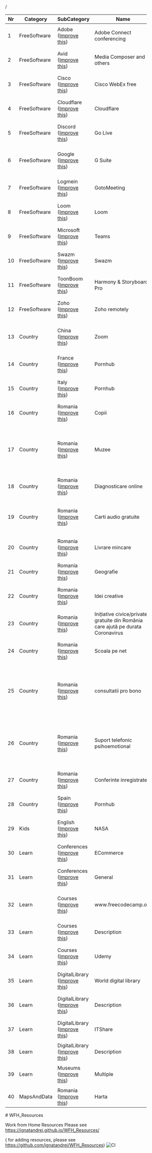 <table id="tbData"  class="display" style="width:90%"> <thead><tr> <th>Nr</th> <th> Category  </th><th>SubCategory  </th><th>Name</th><th>Links</th> </tr>/<thead> <tbody>

<tr><td>1</td><td> FreeSoftware </td><td>Adobe (<a href="https://github.com/ignatandrei/WFH_Resources/edit/master/FreeSoftware/Adobe.md">Improve this</a>) </td><td> Adobe Connect conferencing</td><td><ol><li><a target='_blank' href="https://theblog.adobe.com/adobe-enables-distance-learning-globally-schools-impacted-covid-19/">https://theblog.adobe.com/adobe-enables-distance-learning-globally-schools-impacted-covid-19/</a></li><br/></ol></td> </tr>
<tr><td>2</td><td> FreeSoftware </td><td>Avid (<a href="https://github.com/ignatandrei/WFH_Resources/edit/master/FreeSoftware/Avid.md">Improve this</a>) </td><td> Media Composer and others</td><td><ol><li><a target='_blank' href="https://www.avid.com/covid-19">https://www.avid.com/covid-19</a></li><br/></ol></td> </tr>
<tr><td>3</td><td> FreeSoftware </td><td>Cisco (<a href="https://github.com/ignatandrei/WFH_Resources/edit/master/FreeSoftware/Cisco.md">Improve this</a>) </td><td> Cisco WebEx free</td><td><ol><li><a target='_blank' href="https://help.webex.com/en-us/n80v1rcb/Cisco-Webex-Available-Free-in-These-Countries-COVID-19-Response">https://help.webex.com/en-us/n80v1rcb/Cisco-Webex-Available-Free-in-These-Countries-COVID-19-Response</a></li><br/></ol></td> </tr>
<tr><td>4</td><td> FreeSoftware </td><td>Cloudflare (<a href="https://github.com/ignatandrei/WFH_Resources/edit/master/FreeSoftware/Cloudflare.md">Improve this</a>) </td><td> Cloudflare</td><td><ol><li><a target='_blank' href="https://blog.cloudflare.com/cloudflare-for-teams-free-for-small-businesses-during-coronavirus-emergency/">https://blog.cloudflare.com/cloudflare-for-teams-free-for-small-businesses-during-coronavirus-emergency/</a></li><br/></ol></td> </tr>
<tr><td>5</td><td> FreeSoftware </td><td>Discord (<a href="https://github.com/ignatandrei/WFH_Resources/edit/master/FreeSoftware/Discord.md">Improve this</a>) </td><td> Go Live</td><td><ol><li><a target='_blank' href="https://blog.discordapp.com/helping-out-where-we-can-3a5fb7bac77a?gi=c308eedc43a1">https://blog.discordapp.com/helping-out-where-we-can-3a5fb7bac77a?gi=c308eedc43a1</a></li><br/></ol></td> </tr>
<tr><td>6</td><td> FreeSoftware </td><td>Google (<a href="https://github.com/ignatandrei/WFH_Resources/edit/master/FreeSoftware/Google.md">Improve this</a>) </td><td> G Suite</td><td><ol><li><a target='_blank' href="https://cloud.google.com/blog/products/g-suite/helping-businesses-and-schools-stay-connected-in-response-to-coronavirus">https://cloud.google.com/blog/products/g-suite/helping-businesses-and-schools-stay-connected-in-response-to-coronavirus</a></li><br/></ol></td> </tr>
<tr><td>7</td><td> FreeSoftware </td><td>Logmein (<a href="https://github.com/ignatandrei/WFH_Resources/edit/master/FreeSoftware/Logmein.md">Improve this</a>) </td><td> GotoMeeting</td><td><ol><li><a target='_blank' href="https://blog.gotomeeting.com/coronavirus-disruptions-and-support/">https://blog.gotomeeting.com/coronavirus-disruptions-and-support/</a></li><br/></ol></td> </tr>
<tr><td>8</td><td> FreeSoftware </td><td>Loom (<a href="https://github.com/ignatandrei/WFH_Resources/edit/master/FreeSoftware/Loom.md">Improve this</a>) </td><td> Loom</td><td><ol><li><a target='_blank' href="https://www.loom.com/blog/coronavirus-response">https://www.loom.com/blog/coronavirus-response</a></li><br/></ol></td> </tr>
<tr><td>9</td><td> FreeSoftware </td><td>Microsoft (<a href="https://github.com/ignatandrei/WFH_Resources/edit/master/FreeSoftware/Microsoft.md">Improve this</a>) </td><td> Teams</td><td><ol><li><a target='_blank' href="https://www.microsoft.com/en-us/microsoft-365/blog/2020/03/05/our-commitment-to-customers-during-covid-19/">https://www.microsoft.com/en-us/microsoft-365/blog/2020/03/05/our-commitment-to-customers-during-covid-19/</a></li><br/></ol></td> </tr>
<tr><td>10</td><td> FreeSoftware </td><td>Swazm (<a href="https://github.com/ignatandrei/WFH_Resources/edit/master/FreeSoftware/Swazm.md">Improve this</a>) </td><td> Swazm</td><td><ol><li><a target='_blank' href="https://swazm.com/ro/launchpad">https://swazm.com/ro/launchpad</a></li><br/></ol></td> </tr>
<tr><td>11</td><td> FreeSoftware </td><td>ToonBoom (<a href="https://github.com/ignatandrei/WFH_Resources/edit/master/FreeSoftware/ToonBoom.md">Improve this</a>) </td><td> Harmony & Storyboard Pro</td><td><ol><li><a target='_blank' href="https://www.toonboom.com/covid19">https://www.toonboom.com/covid19</a></li><br/></ol></td> </tr>
<tr><td>12</td><td> FreeSoftware </td><td>Zoho (<a href="https://github.com/ignatandrei/WFH_Resources/edit/master/FreeSoftware/Zoho.md">Improve this</a>) </td><td> Zoho remotely</td><td><ol><li><a target='_blank' href="https://www.zoho.com/remotely/">https://www.zoho.com/remotely/</a></li><br/></ol></td> </tr>
<tr><td>13</td><td> Country </td><td>China (<a href="https://github.com/ignatandrei/WFH_Resources/edit/master/Country/China.md">Improve this</a>) </td><td> Zoom</td><td><ol><li><a target='_blank' href="https://blog.zoom.us/wordpress/2020/02/26/zoom-commitment-user-support-business-continuity-during-coronavirus-outbreak/">https://blog.zoom.us/wordpress/2020/02/26/zoom-commitment-user-support-business-continuity-during-coronavirus-outbreak/</a></li><br/></ol></td> </tr>
<tr><td>14</td><td> Country </td><td>France (<a href="https://github.com/ignatandrei/WFH_Resources/edit/master/Country/France.md">Improve this</a>) </td><td> Pornhub</td><td><ol><li><a target='_blank' href="https://twitter.com/Pornhub/status/1239724008322539522">https://twitter.com/Pornhub/status/1239724008322539522</a></li><br/></ol></td> </tr>
<tr><td>15</td><td> Country </td><td>Italy (<a href="https://github.com/ignatandrei/WFH_Resources/edit/master/Country/Italy.md">Improve this</a>) </td><td> Pornhub</td><td><ol><li><a target='_blank' href="https://twitter.com/Pornhub/status/1238130264477491200">https://twitter.com/Pornhub/status/1238130264477491200</a></li><br/></ol></td> </tr>
<tr><td>16</td><td> Country </td><td>Romania (<a href="https://github.com/ignatandrei/WFH_Resources/edit/master/Country/Romania.md">Improve this</a>) </td><td> Copii</td><td><ol><li><a target='_blank' href="https://tikaboo.ro/jocuri-pentru-copii-in-casa/">https://tikaboo.ro/jocuri-pentru-copii-in-casa/</a></li><br/></ol></td> </tr>
<tr><td>17</td><td> Country </td><td>Romania (<a href="https://github.com/ignatandrei/WFH_Resources/edit/master/Country/Romania.md">Improve this</a>) </td><td> Muzee</td><td><ol><li><a target='_blank' href="https://centruldeparenting.ro/vacanta-virtuala-stam-acasa-muzee-ce-pot-fi-vizitate-online/">https://centruldeparenting.ro/vacanta-virtuala-stam-acasa-muzee-ce-pot-fi-vizitate-online/</a></li><br/><li><a target='_blank' href="https://www.mnar.arts.ro/descopera/galerii-permanente">https://www.mnar.arts.ro/descopera/galerii-permanente</a></li><br/><li><a target='_blank' href="http://www.cimec.ro/muzee/muzee-cu-tur-virtual.html">http://www.cimec.ro/muzee/muzee-cu-tur-virtual.html</a></li><br/></ol></td> </tr>
<tr><td>18</td><td> Country </td><td>Romania (<a href="https://github.com/ignatandrei/WFH_Resources/edit/master/Country/Romania.md">Improve this</a>) </td><td> Diagnosticare online</td><td><ol><li><a target='_blank' href="https://spitalul-colentina.medicentrum.ro/solicita-evaluare/">https://spitalul-colentina.medicentrum.ro/solicita-evaluare/</a></li><br/></ol></td> </tr>
<tr><td>19</td><td> Country </td><td>Romania (<a href="https://github.com/ignatandrei/WFH_Resources/edit/master/Country/Romania.md">Improve this</a>) </td><td> Carti audio gratuite</td><td><ol><li><a target='_blank' href="https://laurentiumihai.ro/carti-audio-online-gratuite/">https://laurentiumihai.ro/carti-audio-online-gratuite/</a></li><br/><li><a target='_blank' href="http://1cartepesaptamana.ro/carti-audio-audiobook-uri-gratuite/">http://1cartepesaptamana.ro/carti-audio-audiobook-uri-gratuite/</a></li><br/></ol></td> </tr>
<tr><td>20</td><td> Country </td><td>Romania (<a href="https://github.com/ignatandrei/WFH_Resources/edit/master/Country/Romania.md">Improve this</a>) </td><td> Livrare mincare</td><td><ol><li><a target='_blank' href="https://backtoromania.com/2020/03/11/hipermarketuri-care-livreaza-acasa/">https://backtoromania.com/2020/03/11/hipermarketuri-care-livreaza-acasa/</a></li><br/></ol></td> </tr>
<tr><td>21</td><td> Country </td><td>Romania (<a href="https://github.com/ignatandrei/WFH_Resources/edit/master/Country/Romania.md">Improve this</a>) </td><td> Geografie</td><td><ol><li><a target='_blank' href="https://geogra.ro/joc/ro/index.php">https://geogra.ro/joc/ro/index.php</a></li><br/></ol></td> </tr>
<tr><td>22</td><td> Country </td><td>Romania (<a href="https://github.com/ignatandrei/WFH_Resources/edit/master/Country/Romania.md">Improve this</a>) </td><td> Idei creative</td><td><ol><li><a target='_blank' href="http://www.creatissimo.ro/">http://www.creatissimo.ro/</a></li><br/></ol></td> </tr>
<tr><td>23</td><td> Country </td><td>Romania (<a href="https://github.com/ignatandrei/WFH_Resources/edit/master/Country/Romania.md">Improve this</a>) </td><td> Inițiative civice/private gratuite din România care ajută pe durata Coronavirus</td><td><ol><li><a target='_blank' href="https://docs.google.com/document/d/1pX4V6hTx9f4Oe8aNofhx_ePeDAE8PNEYRjox4NhnW6w/edit?fbclid=IwAR2ECHo23Hgh0WEGY-Jhsy05yM2oUZ10FrQSbOThslveaEoiru-1qBkDuPo">https://docs.google.com/document/d/1pX4V6hTx9f4Oe8aNofhx_ePeDAE8PNEYRjox4NhnW6w/edit?fbclid=IwAR2ECHo23Hgh0WEGY-Jhsy05yM2oUZ10FrQSbOThslveaEoiru-1qBkDuPo</a></li><br/></ol></td> </tr>
<tr><td>24</td><td> Country </td><td>Romania (<a href="https://github.com/ignatandrei/WFH_Resources/edit/master/Country/Romania.md">Improve this</a>) </td><td> Scoala pe net</td><td><ol><li><a target='_blank' href="https://scoalapenet.ro/">https://scoalapenet.ro/</a></li><br/></ol></td> </tr>
<tr><td>25</td><td> Country </td><td>Romania (<a href="https://github.com/ignatandrei/WFH_Resources/edit/master/Country/Romania.md">Improve this</a>) </td><td> consultatii pro bono</td><td><ol><li><a target='_blank' href="https://andreicismaru.ro/o-mana-de-ajutor/">https://andreicismaru.ro/o-mana-de-ajutor/</a></li><br/><li><a target='_blank' href="https://www.facebook.com/AsociatiaRomanaDePsihoterapieIntegrativa/photos/a.1480599812161667/2610736969147940/?type=3&theater">https://www.facebook.com/AsociatiaRomanaDePsihoterapieIntegrativa/photos/a.1480599812161667/2610736969147940/?type=3&theater</a></li><br/><li><a target='_blank' href="http://xn--mlin-0sa.ro/asistenta-covid-19">http://xn--mlin-0sa.ro/asistenta-covid-19</a></li><br/></ol></td> </tr>
<tr><td>26</td><td> Country </td><td>Romania (<a href="https://github.com/ignatandrei/WFH_Resources/edit/master/Country/Romania.md">Improve this</a>) </td><td> Suport telefonic psihoemotional</td><td><ol><li><a target='_blank' href="https://www.facebook.com/depreHUB/photos/a.138205610881482/211587666876609/?type=3&theater">https://www.facebook.com/depreHUB/photos/a.138205610881482/211587666876609/?type=3&theater</a></li><br/><li><a target='_blank' href="https://www.facebook.com/Fundatia.Sensiblu/photos/a.469191036467190/2996699150383020/?type=3&theater">https://www.facebook.com/Fundatia.Sensiblu/photos/a.469191036467190/2996699150383020/?type=3&theater</a></li><br/><li><a target='_blank' href="https://www.facebook.com/myatlasapp/photos/a.1577589982500915/2510672452525992/?type=3&theater">https://www.facebook.com/myatlasapp/photos/a.1577589982500915/2510672452525992/?type=3&theater</a></li><br/></ol></td> </tr>
<tr><td>27</td><td> Country </td><td>Romania (<a href="https://github.com/ignatandrei/WFH_Resources/edit/master/Country/Romania.md">Improve this</a>) </td><td> Conferinte inregistrate</td><td><ol><li><a target='_blank' href="https://techweek.ro/2019/colectia-de-sesiuni-business-summits-2018-2019/">https://techweek.ro/2019/colectia-de-sesiuni-business-summits-2018-2019/</a></li><br/></ol></td> </tr>
<tr><td>28</td><td> Country </td><td>Spain (<a href="https://github.com/ignatandrei/WFH_Resources/edit/master/Country/Spain.md">Improve this</a>) </td><td> Pornhub</td><td><ol><li><a target='_blank' href="https://twitter.com/Pornhub/status/1239724235133718528">https://twitter.com/Pornhub/status/1239724235133718528</a></li><br/></ol></td> </tr>
<tr><td>29</td><td> Kids </td><td>English (<a href="https://github.com/ignatandrei/WFH_Resources/edit/master/Kids/English.md">Improve this</a>) </td><td> NASA</td><td><ol><li><a target='_blank' href="https://www.nasa.gov/kidsclub/index.html">https://www.nasa.gov/kidsclub/index.html</a></li><br/></ol></td> </tr>
<tr><td>30</td><td> Learn </td><td>Conferences (<a href="https://github.com/ignatandrei/WFH_Resources/edit/master/Learn/Conferences.md">Improve this</a>) </td><td> ECommerce</td><td><ol><li><a target='_blank' href="https://ecommercegrowthsummit.com/">https://ecommercegrowthsummit.com/</a></li><br/></ol></td> </tr>
<tr><td>31</td><td> Learn </td><td>Conferences (<a href="https://github.com/ignatandrei/WFH_Resources/edit/master/Learn/Conferences.md">Improve this</a>) </td><td> General</td><td><ol><li><a target='_blank' href="https://www.exoworld.live/">https://www.exoworld.live/</a></li><br/></ol></td> </tr>
<tr><td>32</td><td> Learn </td><td>Courses (<a href="https://github.com/ignatandrei/WFH_Resources/edit/master/Learn/Courses.md">Improve this</a>) </td><td> www.freecodecamp.org</td><td><ol><li><a target='_blank' href="https://www.freecodecamp.org/news/here-are-380-ivy-league-courses-you-can-take-online-right-now-for-free-9b3ffcbd7b8c/">https://www.freecodecamp.org/news/here-are-380-ivy-league-courses-you-can-take-online-right-now-for-free-9b3ffcbd7b8c/</a></li><br/></ol></td> </tr>
<tr><td>33</td><td> Learn </td><td>Courses (<a href="https://github.com/ignatandrei/WFH_Resources/edit/master/Learn/Courses.md">Improve this</a>) </td><td> Description</td><td><ol><li><a target='_blank' href="https://docs.google.com/spreadsheets/d/1OqdaJVNcqZSK0RaNvoty8S2HtqThTY8vTEybJsBmmIg/edit#gid=485968471">https://docs.google.com/spreadsheets/d/1OqdaJVNcqZSK0RaNvoty8S2HtqThTY8vTEybJsBmmIg/edit#gid=485968471</a></li><br/></ol></td> </tr>
<tr><td>34</td><td> Learn </td><td>Courses (<a href="https://github.com/ignatandrei/WFH_Resources/edit/master/Learn/Courses.md">Improve this</a>) </td><td> Udemy</td><td><ol><li><a target='_blank' href="https://docs.google.com/spreadsheets/d/1OqdaJVNcqZSK0RaNvoty8S2HtqThTY8vTEybJsBmmIg/edit#gid=485968471">https://docs.google.com/spreadsheets/d/1OqdaJVNcqZSK0RaNvoty8S2HtqThTY8vTEybJsBmmIg/edit#gid=485968471</a></li><br/></ol></td> </tr>
<tr><td>35</td><td> Learn </td><td>DigitalLibrary (<a href="https://github.com/ignatandrei/WFH_Resources/edit/master/Learn/DigitalLibrary.md">Improve this</a>) </td><td> World digital library</td><td><ol><li><a target='_blank' href="https://www.wdl.org/en/">https://www.wdl.org/en/</a></li><br/></ol></td> </tr>
<tr><td>36</td><td> Learn </td><td>DigitalLibrary (<a href="https://github.com/ignatandrei/WFH_Resources/edit/master/Learn/DigitalLibrary.md">Improve this</a>) </td><td> Description</td><td><ol><li><a target='_blank' href="https://itshare.ro/download">https://itshare.ro/download</a></li><br/></ol></td> </tr>
<tr><td>37</td><td> Learn </td><td>DigitalLibrary (<a href="https://github.com/ignatandrei/WFH_Resources/edit/master/Learn/DigitalLibrary.md">Improve this</a>) </td><td> ITShare</td><td><ol><li><a target='_blank' href="https://itshare.ro/download">https://itshare.ro/download</a></li><br/></ol></td> </tr>
<tr><td>38</td><td> Learn </td><td>DigitalLibrary (<a href="https://github.com/ignatandrei/WFH_Resources/edit/master/Learn/DigitalLibrary.md">Improve this</a>) </td><td> Description</td><td></td> </tr>
<tr><td>39</td><td> Learn </td><td>Museums (<a href="https://github.com/ignatandrei/WFH_Resources/edit/master/Learn/Museums.md">Improve this</a>) </td><td> Multiple</td><td><ol><li><a target='_blank' href="https://www.travelandleisure.com/attractions/museums-galleries/museums-with-virtual-tours">https://www.travelandleisure.com/attractions/museums-galleries/museums-with-virtual-tours</a></li><br/></ol></td> </tr>
<tr><td>40</td><td> MapsAndData </td><td>Romania (<a href="https://github.com/ignatandrei/WFH_Resources/edit/master/MapsAndData/Romania.md">Improve this</a>) </td><td> Harta</td><td></td> </tr></tbody></table>
# WFH_Resources

Work from Home Resources
Please see https://ignatandrei.github.io/WFH_Resources/

( for adding resources, please see https://github.com/ignatandrei/WFH_Resources)
![CI](https://github.com/ignatandrei/WFH_Resources/workflows/CI/badge.svg)
